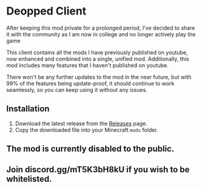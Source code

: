# Deopped Client
After keeping this mod private for a prolonged period, I've decided to share it with the community as I am now in college and no longer actively play the game

This client contains all the mods I have previously published on youtube, now enhanced and combined into a single, unified mod. Additionally, this mod includes many features that I haven't published on youtube.

There won't be any further updates to the mod in the near future, but with 99% of the features being update-proof, it should continue to work seamlessly, so you can keep using it without any issues.

## Installation

1. Download the latest release from the [Releases](https://github.com/Deopped1/deopped-client-1.43/releases) page.
2. Copy the downloaded file into your Minecraft `mods` folder.

## The mod is currently disabled to the public.
## Join discord.gg/mT5K3bH8kU if you wish to be whitelisted.

